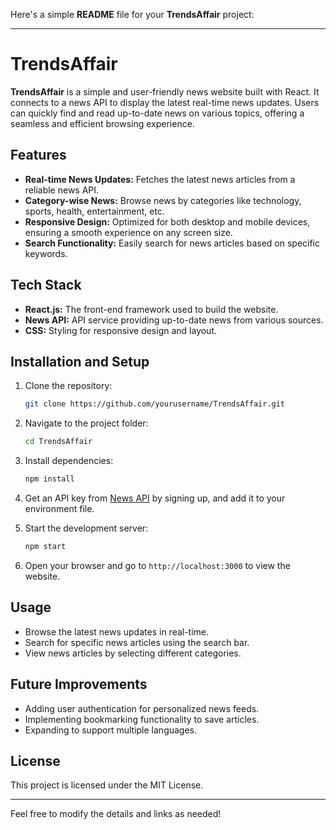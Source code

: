 Here's a simple **README** file for your **TrendsAffair** project:

---

# TrendsAffair

**TrendsAffair** is a simple and user-friendly news website built with React. It connects to a news API to display the latest real-time news updates. Users can quickly find and read up-to-date news on various topics, offering a seamless and efficient browsing experience.

## Features

- **Real-time News Updates:** Fetches the latest news articles from a reliable news API.
- **Category-wise News:** Browse news by categories like technology, sports, health, entertainment, etc.
- **Responsive Design:** Optimized for both desktop and mobile devices, ensuring a smooth experience on any screen size.
- **Search Functionality:** Easily search for news articles based on specific keywords.
  
## Tech Stack

- **React.js:** The front-end framework used to build the website.
- **News API:** API service providing up-to-date news from various sources.
- **CSS:** Styling for responsive design and layout.

## Installation and Setup

1. Clone the repository:
   ```bash
   git clone https://github.com/yourusername/TrendsAffair.git
   ```

2. Navigate to the project folder:
   ```bash
   cd TrendsAffair
   ```

3. Install dependencies:
   ```bash
   npm install
   ```

4. Get an API key from [News API](https://newsapi.org/) by signing up, and add it to your environment file.

5. Start the development server:
   ```bash
   npm start
   ```

6. Open your browser and go to `http://localhost:3000` to view the website.

## Usage

- Browse the latest news updates in real-time.
- Search for specific news articles using the search bar.
- View news articles by selecting different categories.

## Future Improvements

- Adding user authentication for personalized news feeds.
- Implementing bookmarking functionality to save articles.
- Expanding to support multiple languages.

## License

This project is licensed under the MIT License.

---

Feel free to modify the details and links as needed!

